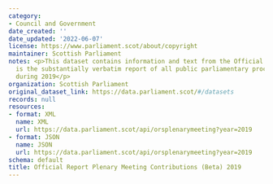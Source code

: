 ```yaml
---
category:
- Council and Government
date_created: ''
date_updated: '2022-06-07'
license: https://www.parliament.scot/about/copyright
maintainer: Scottish Parliament
notes: <p>This dataset contains information and text from the Official Report, which
  is the substantially verbatim report of all public parliamentary proceedings taken
  during 2019</p>
organization: Scottish Parliament
original_dataset_link: https://data.parliament.scot/#/datasets
records: null
resources:
- format: XML
  name: XML
  url: https://data.parliament.scot/api/orsplenarymeeting?year=2019
- format: JSON
  name: JSON
  url: https://data.parliament.scot/api/orsplenarymeeting?year=2019
schema: default
title: Official Report Plenary Meeting Contributions (Beta) 2019
---
```

